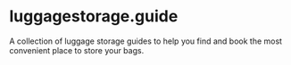 # luggagestorage.guide
A collection of luggage storage guides to help you find and book the most convenient place to store your bags.
